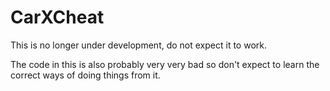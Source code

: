 # CarXCheat

This is no longer under development, do not expect it to work.

The code in this is also probably very very bad so don't expect to learn the correct ways of doing things from it.
